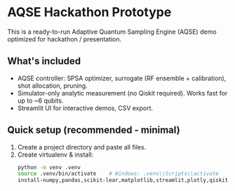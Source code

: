 # AQSE Hackathon Prototype 

This is a ready-to-run Adaptive Quantum Sampling Engine (AQSE) demo optimized for hackathon / presentation.

## What's included
- AQSE controller: SPSA optimizer, surrogate (RF ensemble + calibration), shot allocation, pruning.
- Simulator-only analytic measurement (no Qiskit required). Works fast for up to ~6 qubits.
- Streamlit UI for interactive demos, CSV export.

## Quick setup (recommended - minimal)
1. Create a project directory and paste all files.
2. Create virtualenv & install:
   ```bash
   python -m venv .venv
   source .venv/bin/activate    # Windows: .venv\\Scripts\\activate
   install-numpy,pandas,scikit-lear,matplotlib,streamlit,plotly,qiskit-ibm-runtime,qiskit
